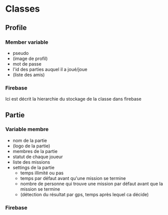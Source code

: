 # Classes
## Profile
### Member variable
- pseudo
- (image de profil)
- mot de passe
- l'id des parties auquel il a joué/joue
- (liste des amis)

### Firebase
Ici est décrit la hierarchie du stockage de la classe dans firebase

## Partie

### Variable membre
- nom de la partie
- (logo de la partie)
- membres de la partie
- statut de chaque joueur
- liste des missions
- settings de la partie
  - temps illimité ou pas
  - temps par défaut avant qu'une mission se termine
  - nombre de personne qui trouve une mission par défaut avant que la mission se termine
  - (détection du résultat par gps, temps après lequel ca décide)

### Firebase
